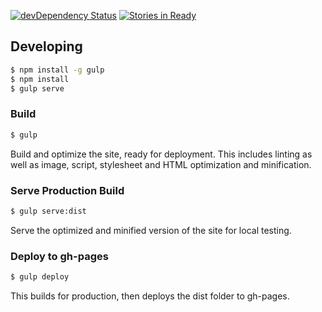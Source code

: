 [![devDependency Status](https://david-dm.org/bitjson/static/dev-status.svg)](https://david-dm.org/bitjson/static#info=devDependencies)
[![Stories in Ready](https://badge.waffle.io/bitjson/static.png?label=ready&title=Ready)](https://waffle.io/bitjson/static)

## Developing

```sh
$ npm install -g gulp
$ npm install
$ gulp serve
```

### Build

```sh
$ gulp
```

Build and optimize the site, ready for deployment.
This includes linting as well as image, script, stylesheet and HTML optimization and minification.

### Serve Production Build

```sh
$ gulp serve:dist
```

Serve the optimized and minified version of the site for local testing.

### Deploy to gh-pages

```sh
$ gulp deploy
```

This builds for production, then deploys the dist folder to gh-pages.
